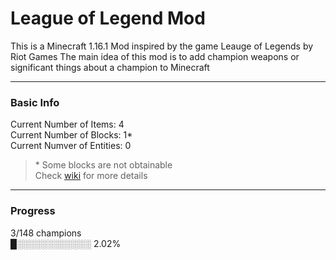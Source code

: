 # League of Legend Mod

This is a Minecraft 1.16.1 Mod inspired by the game Leauge of Legends by Riot Games
The main idea of this mod is to add champion weapons or significant things about a champion to Minecraft

---

### Basic Info
Current Number of Items: 4 \
Current Number of Blocks: 1* \
Current Numver of Entities: 0
 
>\* Some blocks are not obtainable\
>Check [wiki](https://github.com/ClemsonJames/LoLMinecraftMod/wiki) for more details

---

### Progress
3/148 champions\
█░░░░░░░░░░░░ 2.02%

